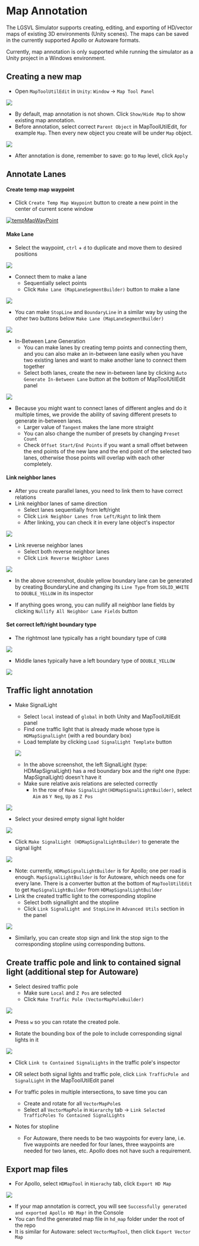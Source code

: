 # Map Annotation

The LGSVL Simulator supports creating, editing, and exporting of HD/vector maps of existing 3D environments (Unity scenes). The maps can be saved in the currently supported Apollo or Autoware formats.

Currently, map annotation is only supported while running the simulator as a Unity project in a Windows environment.



## Creating a new map

- Open `MapToolUtilEdit` in `Unity`: `Window` -> `Map Tool Panel`

[![](images/annotation-window-menu.jpg)](images/full_size_images/annotation-window-menu.png)

- By default, map annotation is not shown. Click `Show/Hide Map` to show existing map annotation.
- Before annotation, select correct `Parent Object` in MapToolUtilEdit, for example `Map`. Then every new object you create will be under `Map` object.	

[![](images/annotation-mapToolPanel.jpg)](images/annotation-mapToolPanel.jpg)
- After annotation is done, remember to save: go to `Map` level, click `Apply` 


## Annotate Lanes
#### Create temp map waypoint
- Click `Create Temp Map Waypoint` button to create a new point in the center of current scene window

[![tempMapWayPoint](images/annotation-tempWayPoint.jpg)](images/full_size_images/annotation-tempWayPoint.PNG)

#### Make Lane

- Select the waypoint, `ctrl` + `d` to duplicate and move them to desired positions

[![](images/annotation-threeWayPoints.jpg)](images/full_size_images/annotation-threeWayPoints.PNG)
- Connect them to make a lane
  - Sequentially select points
  - Click `Make Lane (MapLaneSegmentBuilder)` button to make a lane

[![](images/annotation-makeLane.jpg)](images/full_size_images/annotation-makeLane.PNG)
- You can make `StopLine` and `BoundaryLine` in a similar way by using the other two buttons below `Make Lane (MapLaneSegmentBuilder)`

[![](images/annotation-stopLine+boundaryLine.jpg)](images/full_size_images/annotation-stopLine+boundaryLine.PNG)

- In-Between Lane Generation
  - You can make lanes by creating temp points and connecting them, and you can also make an in-between lane easily when you have two existing lanes and want to make another lane to connect them together
  - Select both lanes, create the new in-between lane by clicking `Auto Generate In-Between Lane` button at the bottom of MapToolUtilEdit panel

[![](images/annotation-makeInBetweenLane.jpg)](images/full_size_images/annotation-makeInBetweenLane.PNG)

  - Because you might want to connect lanes of different angles and do it multiple times, we provide the ability of saving different presets to generate in-between lanes. 
    - Larger value of `Tangent` makes the lane more straight
    - You can also change the number of presets by changing `Preset Count`
    - Check `Offset Start/End Points` if you want a small offset between the end points of the new lane and the end point of the selected two lanes, otherwise those points will overlap with each other completely.

#### Link neighbor lanes
  - After you create parallel lanes, you need to link them to have correct relations 
  - Link neighbor lanes of same direction
    - Select lanes sequentially from left/right
    - Click `Link Neighbor Lanes from Left/Right` to link them
    - After linking, you can check it in every lane object's inspector

  [![](images/annotation-neighborLaneLink.jpg)](images/full_size_images/annotation-neighborLaneLink.PNG)

  - Link reverse neighbor lanes
    - Select both reverse neighbor lanes
    - Click `Link Reverse Neighbor Lanes`

  [![](images/annotation-reverseNeighborLaneLink.jpg)](images/full_size_images/annotation-reverseNeighborLaneLink.PNG)

  - In the above screenshot, double yellow boundary lane can be generated by creating BoundaryLine and changing its `Line Type` from `SOLID_WHITE` to `DOUBLE_YELLOW` in its inspector

  - If anything goes wrong, you can nullify all neighbor lane fields by clicking `Nullify All Neighbor Lane Fields` button

#### Set correct left/right boundary type
  - The rightmost lane typically has a right boundary type of `CURB`

  [![](images/annotation-boundary-CURB.jpg)](images/full_size_images/annotation-boundary-CURB.PNG)

  - Middle lanes typically have a left boundary type of `DOUBLE_YELLOW`

[![](images/annotation-boundary-DoubleYellow.jpg)](images/full_size_images/annotation-boundary-DoubleYellow.PNG)


## Traffic light annotation
- Make SignalLight
  - Select `local` instead of `global` in both Unity and MapToolUtilEdit panel
  - Find one traffic light that is already made whose type is `HDMapSignalLight` (with a red boundary box)
  - Load template by clicking `Load SignalLight Template` button

  [![](images/annotation-load-SignalLight-Template.jpg)](images/full_size_images/annotation-load-SignalLight-Template.PNG)

  - In the above screenshot, the left SignalLight (type: HDMapSignalLight) has a red boundary box and the right one (type: MapSignalLight) doesn't have it
  - Make sure relative axis relations are selected correctly
    - In the row of `Make SignalLight(HDMapSignalLightBuilder)`, select `Aim` as `Y Neg`, `Up` as `Z Pos`

[![](images/annotation-set_axis.jpg)](images/annotation-set_axis.jpg)

  - Select your desired empty signal light holder

[![](images/annotation-select-empty-signal-holder.jpg)](images/full_size_images/annotation-select-empty-signal-holder.PNG)

  - Click `Make SignalLight (HDMapSignalLightBuilder)` to generate the signal light

[![](images/annotation-apply-signalLight.jpg)](images/full_size_images/annotation-apply-signalLight.PNG)

  - Note: currently, `HDMapSignalLightBuilder` is for Apollo; one per road is enough. `MapSignalLightBuilder` is for Autoware, which needs one for every lane. There is a converter button at the bottom of `MapToolUtilEdit` to get `MapSignalLightBuilder` from `HDMapSignalLightBuilder`
- Link the created traffic light to the corresponding stopline
  - Select both signallight and the stopline
  - Click `Link SignalLight and StopLine` in `Advanced Utils` section in the panel

[![](images/annotation-link-signallight-stopline.jpg)](images/full_size_images/annotation-link-signallight-stopline.PNG)

- Similarly, you can create stop sign and link the stop sign to the corresponding stopline using corresponding buttons.


## Create traffic pole and link to contained signal light (additional step for Autoware)

- Select desired traffic pole 
  - Make sure `Local` and `Z Pos` are selected
  - Click `Make Traffic Pole (VectorMapPoleBuilder)`

[![](images/annotation-create-trafficpole.jpg)](images/full_size_images/annotation-create-trafficpole.PNG)

  - Press `w` so you can rotate the created pole.

- Rotate the bounding box of the pole to include corresponding signal lights in it

[![](images/annotation-traffic-pole-after-rotation.jpg)](images/full_size_images/annotation-traffic-pole-after-rotation.PNG)

  - Click `Link to Contained SignalLights` in the traffic pole's inspector
  - OR select both signal lights and traffic pole, click `Link TrafficPole and SignalLight` in the MapToolUtilEdit panel
- For traffic poles in multiple intersections, to save time you can
  - Create and rotate for all `VectorMapPole`s
  - Select all `VectorMapPole` in `Hierarchy` tab -> `Link Selected TrafficPoles To Contained SignalLights`
- Notes for stopline

  - For Autoware, there needs to be two waypoints for every lane, i.e. five waypoints are needed for four lanes, three waypoints are needed for two lanes, etc. Apollo does not have such a requirement. 

## Export map files
- For Apollo, select `HDMapTool` in `Hierachy` tab, click `Export HD Map`

[![](images/annotation-exportHDMap.jpg)](images/full_size_images/annotation-exportHDMap.PNG)

  - If your map annotation is correct, you will see `Successfully generated and exported Apollo HD Map!` in the Console
  - You can find the generated map file in `hd_map` folder under the root of the repo
- It is similar for Autoware: select `VectorMapTool`, then click `Export Vector Map`


